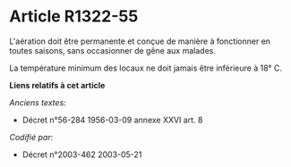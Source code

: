 # Article R1322-55

L'aération doit être permanente et conçue de manière à fonctionner en toutes saisons, sans occasionner de gêne aux malades.

La température minimum des locaux ne doit jamais être inférieure à 18° C.

**Liens relatifs à cet article**

_Anciens textes_:

  - Décret n°56-284 1956-03-09 annexe XXVI art. 8

_Codifié par_:

  - Décret n°2003-462 2003-05-21
